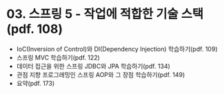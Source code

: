 # 03. 스프링 5 - 작업에 적합한 기술 스택(pdf. 108)
- IoC(Inversion of Control)와 DI(Dependency Injection) 학습하기(pdf. 109)
- 스프링 MVC 학습하기(pdf. 122)
- 데이터 접근을 위한 스프링 JDBC와 JPA 학습하기(pdf. 134)
- 관점 지향 프로그래밍인 스프링 AOP와 그 장점 학습하기(pdf. 149)
- 요약(pdf. 173)